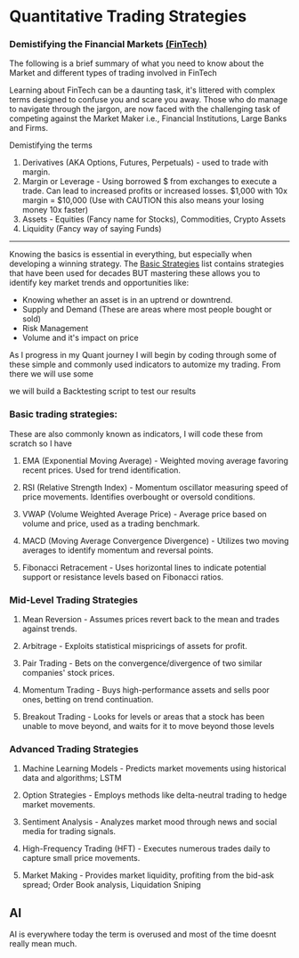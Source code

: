 # Quantitative Trading Strategies

### Demistifying the Financial Markets [(FinTech)](https://en.wikipedia.org/wiki/Fintech#:~:text=Fintech%2C%20a%20clipped,fintech.%5B6%5D)

The following is a brief summary of what you need to know about the Market and different types of trading involved in FinTech

Learning about FinTech can be a daunting task, it's littered with complex terms designed to confuse you and scare you away. Those who do manage to navigate through the jargon, are now faced with the challenging task of competing against the Market Maker i.e., Financial Institutions, Large Banks and Firms.

Demistifying the terms

1. Derivatives (AKA Options, Futures, Perpetuals) - used to trade with margin.
2. Margin or Leverage - Using borrowed $ from exchanges to execute a trade. Can lead to increased profits or increased losses. $1,000 with 10x margin = $10,000 (Use with CAUTION this also means your losing money 10x faster)
3. Assets - Equities (Fancy name for Stocks), Commodities, Crypto Assets
4. Liquidity (Fancy way of saying Funds)

---

Knowing the basics is essential in everything, but especially when developing a winning strategy. The [Basic Strategies](#basic-quantitative-trading-strategies) list contains strategies that have been used for decades BUT mastering these allows you to identify key market trends and opportunities like:

- Knowing whether an asset is in an uptrend or downtrend.
- Supply and Demand (These are areas where most people bought or sold)
- Risk Management
- Volume and it's impact on price
<!-- - Support and Resistance -->

As I progress in my Quant journey I will begin by coding through some of these simple and commonly used indicators to automize my trading. From there we will use some

we will build a Backtesting script to test our results

### Basic trading strategies:

These are also commonly known as indicators, I will code these from scratch so I have

1. EMA (Exponential Moving Average) - Weighted moving average favoring recent prices. Used for trend identification.

2. RSI (Relative Strength Index) - Momentum oscillator measuring speed of price movements. Identifies overbought or oversold conditions.

3. VWAP (Volume Weighted Average Price) - Average price based on volume and price, used as a trading benchmark.

4. MACD (Moving Average Convergence Divergence) - Utilizes two moving averages to identify momentum and reversal points.

5. Fibonacci Retracement - Uses horizontal lines to indicate potential support or resistance levels based on Fibonacci ratios.

### Mid-Level Trading Strategies

1. Mean Reversion - Assumes prices revert back to the mean and trades against trends.

2. Arbitrage - Exploits statistical mispricings of assets for profit.

3. Pair Trading - Bets on the convergence/divergence of two similar companies' stock prices.

4. Momentum Trading - Buys high-performance assets and sells poor ones, betting on trend continuation.

5. Breakout Trading - Looks for levels or areas that a stock has been unable to move beyond, and waits for it to move beyond those levels

### Advanced Trading Strategies

1. Machine Learning Models - Predicts market movements using historical data and algorithms; LSTM

2. Option Strategies - Employs methods like delta-neutral trading to hedge market movements.

3. Sentiment Analysis - Analyzes market mood through news and social media for trading signals.

4. High-Frequency Trading (HFT) - Executes numerous trades daily to capture small price movements.

5. Market Making - Provides market liquidity, profiting from the bid-ask spread; Order Book analysis, Liquidation Sniping

## AI

AI is everywhere today the term is overused and most of the time doesnt really mean much.
